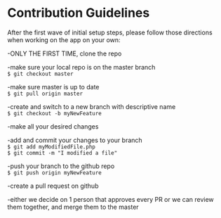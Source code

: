 # Contribution Guidelines

After the first wave of initial setup steps, please follow those directions when working on the app on your own:  
  
  -ONLY THE FIRST TIME, clone the repo
  
  -make sure your local repo is on the master branch  
  `$ git checkout master`  
  
  -make sure master is up to date   
  `$ git pull origin master`

  -create and switch to a new branch with descriptive name  
  `$ git checkout -b myNewFeature`  

  -make all your desired changes  

  -add and commit your changes to your branch  
  `$ git add myModifiedFile.php`  
  `$ git commit -m "I modified a file"`  

  -push your branch to the github repo  
  `$ git push origin myNewFeature`  

  -create a pull request on github  

  -either we decide on 1 person that approves every PR or we can review them together, and merge them to the master  
